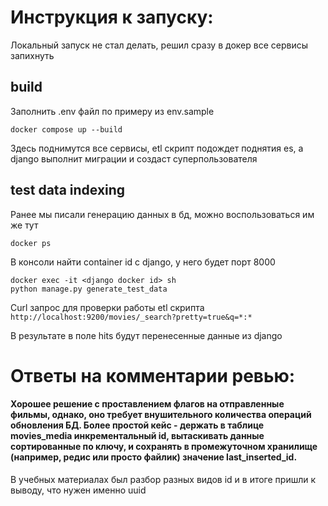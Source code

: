 # Инструкция к запуску:

Локальный запуск не стал делать, решил сразу в докер все сервисы запихнуть

## build

Заполнить .env файл по примеру из env.sample 

    docker compose up --build

Здесь поднимутся все сервисы, etl скрипт подождет поднятия es,
а django выполнит миграции и создаст суперпользователя
  
## test data indexing

Ранее мы писали генерацию данных в бд, 
можно воспользоваться им же тут

    docker ps

В консоли найти container id с django, у него будет порт 8000

    docker exec -it <django docker id> sh
    python manage.py generate_test_data

Curl запрос для проверки работы etl скрипта
``` http://localhost:9200/movies/_search?pretty=true&q=*:* ```

В результате в поле hits будут перенесенные данные из django
  
# Ответы на комментарии ревью:
#### Хорошее решение с проставлением флагов на отправленные фильмы, однако, оно требует внушительного количества операций обновления БД. Более простой кейс - держать в таблице movies_media инкрементальный id, вытаскивать данные сортированные по ключу, и сохранять в промежуточном хранилище (например, редис или просто файлик) значение last_inserted_id.

В учебных материалах был разбор разных видов id и в итоге пришли к выводу, что нужен именно uuid
